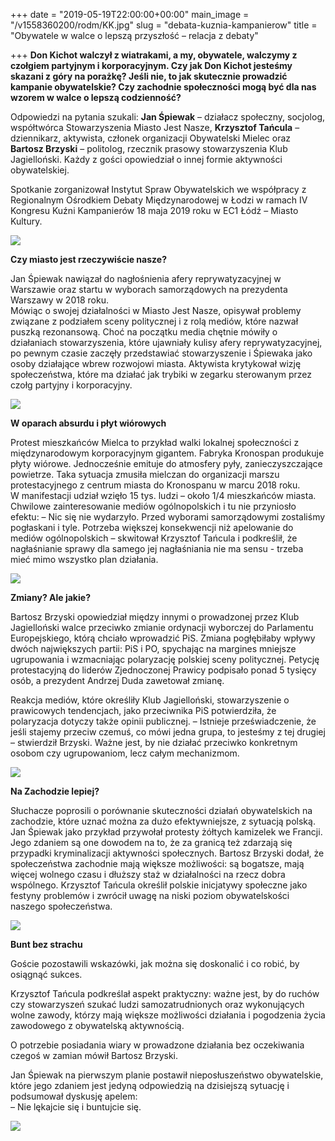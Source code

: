 +++
date = "2019-05-19T22:00:00+00:00"
main_image = "/v1558360200/rodm/KK.jpg"
slug = "debata-kuznia-kampanierow"
title = "Obywatele w walce o lepszą przyszłość – relacja z debaty"

+++
**Don Kichot walczył z wiatrakami, a my, obywatele, walczymy z czołgiem partyjnym i korporacyjnym. Czy jak Don Kichot jesteśmy skazani z góry na porażkę? Jeśli nie, to jak skutecznie prowadzić kampanie obywatelskie? Czy zachodnie społeczności mogą być dla nas wzorem w walce o lepszą codzienność?**

Odpowiedzi na pytania szukali: **Jan Śpiewak** – działacz społeczny, socjolog, współtwórca Stowarzyszenia Miasto Jest Nasze, **Krzysztof Tańcula** – dziennikarz, aktywista, członek organizacji Obywatelski Mielec oraz **Bartosz Brzyski** – politolog, rzecznik prasowy stowarzyszenia Klub Jagielloński. Każdy z gości opowiedział o innej formie aktywności obywatelskiej.

Spotkanie zorganizował Instytut Spraw Obywatelskich we współpracy z Regionalnym Ośrodkiem Debaty Międzynarodowej w Łodzi w ramach IV Kongresu Kuźni Kampanierów 18 maja 2019 roku w EC1 Łódź – Miasto Kultury.

![](https://res.cloudinary.com/inspro/image/upload/v1558360263/rodm/DSC07519.jpg)

**Czy miasto jest rzeczywiście nasze?**

Jan Śpiewak nawiązał do nagłośnienia afery reprywatyzacyjnej w Warszawie oraz startu w wyborach samorządowych na prezydenta Warszawy w 2018 roku.  
Mówiąc o swojej działalności w Miasto Jest Nasze, opisywał problemy związane z podziałem sceny politycznej i z rolą mediów, które nazwał puszką rezonansową. Choć na początku media chętnie mówiły o działaniach stowarzyszenia, które ujawniały kulisy afery reprywatyzacyjnej, po pewnym czasie zaczęły przedstawiać stowarzyszenie i Śpiewaka jako osoby działające wbrew rozwojowi miasta. Aktywista krytykował wizję społeczeństwa, które ma działać jak trybiki w zegarku sterowanym przez czołg partyjny i korporacyjny.

![](https://res.cloudinary.com/inspro/image/upload/v1558360322/rodm/DSC07540.jpg)

**W oparach absurdu i płyt wiórowych**

Protest mieszkańców Mielca to przykład walki lokalnej społeczności z międzynarodowym korporacyjnym gigantem. Fabryka Kronospan produkuje płyty wiórowe. Jednocześnie emituje do atmosfery pyły, zanieczyszczające powietrze. Taka sytuacja zmusiła mielczan do organizacji marszu protestacyjnego z centrum miasta do Kronospanu w marcu 2018 roku.  
W manifestacji udział wzięło 15 tys. ludzi – około 1/4 mieszkańców miasta. Chwilowe zainteresowanie mediów ogólnopolskich i tu nie przyniosło efektu: – Nic się nie wydarzyło. Przed wyborami samorządowymi zostaliśmy pogłaskani i tyle. Potrzeba większej konsekwencji niż apelowanie do mediów ogólnopolskich – skwitował Krzysztof Tańcula i podkreślił, że nagłaśnianie sprawy dla samego jej nagłaśniania nie ma sensu - trzeba mieć mimo wszystko plan działania.

![](https://res.cloudinary.com/inspro/image/upload/v1558360368/rodm/DSC07565_1.jpg)

**Zmiany? Ale jakie?**

Bartosz Brzyski opowiedział między innymi o prowadzonej przez Klub Jagielloński walce przeciwko zmianie ordynacji wyborczej do Parlamentu Europejskiego, którą chciało wprowadzić PiS. Zmiana pogłębiłaby wpływy dwóch największych partii: PiS i PO, spychając na margines mniejsze ugrupowania i wzmacniając polaryzację polskiej sceny politycznej. Petycję protestacyjną do liderów Zjednoczonej Prawicy podpisało ponad 5 tysięcy osób, a prezydent Andrzej Duda zawetował zmianę.

Reakcja mediów, które określiły Klub Jagielloński, stowarzyszenie o prawicowych tendencjach, jako przeciwnika PiS potwierdziła, że polaryzacja dotyczy także opinii publicznej. – Istnieje przeświadczenie, że jeśli stajemy przeciw czemuś, co mówi jedna grupa, to jesteśmy z tej drugiej – stwierdził Brzyski. Ważne jest, by nie działać przeciwko konkretnym osobom czy ugrupowaniom, lecz całym mechanizmom.

![](https://res.cloudinary.com/inspro/image/upload/v1558360418/rodm/DSC07547.jpg)

**Na Zachodzie lepiej?**

Słuchacze poprosili o porównanie skuteczności działań obywatelskich na zachodzie, które uznać można za dużo efektywniejsze, z sytuacją polską. Jan Śpiewak jako przykład przywołał protesty żółtych kamizelek we Francji. Jego zdaniem są one dowodem na to, że za granicą też zdarzają się przypadki kryminalizacji aktywności społecznych. Bartosz Brzyski dodał, że społeczeństwa zachodnie mają większe możliwości: są bogatsze, mają więcej wolnego czasu i dłuższy staż w działalności na rzecz dobra wspólnego. Krzysztof Tańcula określił polskie inicjatywy społeczne jako festyny problemów i zwrócił uwagę na niski poziom obywatelskości naszego społeczeństwa.

![](https://res.cloudinary.com/inspro/image/upload/v1558360472/rodm/DSC07590.jpg)

**Bunt bez strachu**

Goście pozostawili wskazówki, jak można się doskonalić i co robić, by osiągnąć sukces.

Krzysztof Tańcula podkreślał aspekt praktyczny: ważne jest, by do ruchów czy stowarzyszeń szukać ludzi samozatrudnionych oraz wykonujących wolne zawody, którzy mają większe możliwości działania i pogodzenia życia zawodowego z obywatelską aktywnością.

O potrzebie posiadania wiary w prowadzone działania bez oczekiwania czegoś w zamian mówił Bartosz Brzyski.

Jan Śpiewak na pierwszym planie postawił nieposłuszeństwo obywatelskie, które jego zdaniem jest jedyną odpowiedzią na dzisiejszą sytuację i podsumował dyskusję apelem:   
– Nie lękajcie się i buntujcie się.

![](https://res.cloudinary.com/inspro/image/upload/v1558360538/rodm/DSC07576.jpg)